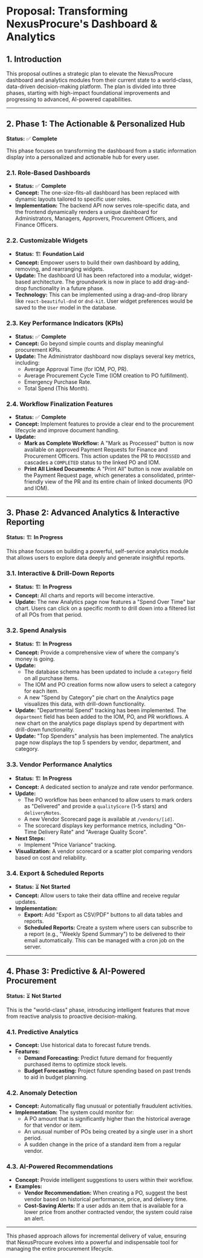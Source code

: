 # Proposal: Transforming NexusProcure's Dashboard & Analytics

## 1. Introduction

This proposal outlines a strategic plan to elevate the NexusProcure dashboard and analytics modules from their current state to a world-class, data-driven decision-making platform. The plan is divided into three phases, starting with high-impact foundational improvements and progressing to advanced, AI-powered capabilities.

---

## 2. Phase 1: The Actionable & Personalized Hub

**Status:** ✅ **Complete**

This phase focuses on transforming the dashboard from a static information display into a personalized and actionable hub for every user.

### 2.1. Role-Based Dashboards

*   **Status:** ✅ **Complete**
*   **Concept:** The one-size-fits-all dashboard has been replaced with dynamic layouts tailored to specific user roles.
*   **Implementation:** The backend API now serves role-specific data, and the frontend dynamically renders a unique dashboard for Administrators, Managers, Approvers, Procurement Officers, and Finance Officers.

### 2.2. Customizable Widgets

*   **Status:** 🏗️ **Foundation Laid**
*   **Concept:** Empower users to build their own dashboard by adding, removing, and rearranging widgets.
*   **Update:** The dashboard UI has been refactored into a modular, widget-based architecture. The groundwork is now in place to add drag-and-drop functionality in a future phase.
*   **Technology:** This can be implemented using a drag-and-drop library like `react-beautiful-dnd` or `dnd-kit`. User widget preferences would be saved to the `User` model in the database.

### 2.3. Key Performance Indicators (KPIs)

*   **Status:** ✅ **Complete**
*   **Concept:** Go beyond simple counts and display meaningful procurement KPIs.
*   **Update:** The Administrator dashboard now displays several key metrics, including:
    *   Average Approval Time (for IOM, PO, PR).
    *   Average Procurement Cycle Time (IOM creation to PO fulfillment).
    *   Emergency Purchase Rate.
    *   Total Spend (This Month).

### 2.4. Workflow Finalization Features

*   **Status:** ✅ **Complete**
*   **Concept:** Implement features to provide a clear end to the procurement lifecycle and improve document handling.
*   **Update:**
    *   **Mark as Complete Workflow:** A "Mark as Processed" button is now available on approved Payment Requests for Finance and Procurement Officers. This action updates the PR to `PROCESSED` and cascades a `COMPLETED` status to the linked PO and IOM.
    *   **Print All Linked Documents:** A "Print All" button is now available on the Payment Request page, which generates a consolidated, printer-friendly view of the PR and its entire chain of linked documents (PO and IOM).

---

## 3. Phase 2: Advanced Analytics & Interactive Reporting

**Status:** 🏗️ **In Progress**

This phase focuses on building a powerful, self-service analytics module that allows users to explore data deeply and generate insightful reports.

### 3.1. Interactive & Drill-Down Reports

*   **Status:** 🏗️ **In Progress**
*   **Concept:** All charts and reports will become interactive.
*   **Update:** The new Analytics page now features a "Spend Over Time" bar chart. Users can click on a specific month to drill down into a filtered list of all POs from that period.

### 3.2. Spend Analysis

*   **Status:** 🏗️ **In Progress**
*   **Concept:** Provide a comprehensive view of where the company's money is going.
*   **Update:**
    *   The database schema has been updated to include a `category` field on all purchase items.
    *   The IOM and PO creation forms now allow users to select a category for each item.
    *   A new "Spend by Category" pie chart on the Analytics page visualizes this data, with drill-down functionality.
*   **Update:** "Departmental Spend" tracking has been implemented. The `department` field has been added to the IOM, PO, and PR workflows. A new chart on the analytics page displays spend by department with drill-down functionality.
*   **Update:** "Top Spenders" analysis has been implemented. The analytics page now displays the top 5 spenders by vendor, department, and category.

### 3.3. Vendor Performance Analytics

*   **Status:** 🏗️ **In Progress**
*   **Concept:** A dedicated section to analyze and rate vendor performance.
*   **Update:**
    *   The PO workflow has been enhanced to allow users to mark orders as "Delivered" and provide a `qualityScore` (1-5 stars) and `deliveryNotes`.
    *   A new Vendor Scorecard page is available at `/vendors/[id]`.
    *   The scorecard displays key performance metrics, including "On-Time Delivery Rate" and "Average Quality Score".
*   **Next Steps:**
    *   Implement "Price Variance" tracking.
*   **Visualization:** A vendor scorecard or a scatter plot comparing vendors based on cost and reliability.

### 3.4. Export & Scheduled Reports

*   **Status:** ⏳ **Not Started**
*   **Concept:** Allow users to take their data offline and receive regular updates.
*   **Implementation:**
    *   **Export:** Add "Export as CSV/PDF" buttons to all data tables and reports.
    *   **Scheduled Reports:** Create a system where users can subscribe to a report (e.g., "Weekly Spend Summary") to be delivered to their email automatically. This can be managed with a cron job on the server.

---

## 4. Phase 3: Predictive & AI-Powered Procurement

**Status:** ⏳ **Not Started**

This is the "world-class" phase, introducing intelligent features that move from reactive analysis to proactive decision-making.

### 4.1. Predictive Analytics
*   **Concept:** Use historical data to forecast future trends.
*   **Features:**
    *   **Demand Forecasting:** Predict future demand for frequently purchased items to optimize stock levels.
    *   **Budget Forecasting:** Project future spending based on past trends to aid in budget planning.

### 4.2. Anomaly Detection
*   **Concept:** Automatically flag unusual or potentially fraudulent activities.
*   **Implementation:** The system could monitor for:
    *   A PO amount that is significantly higher than the historical average for that vendor or item.
    *   An unusual number of POs being created by a single user in a short period.
    *   A sudden change in the price of a standard item from a regular vendor.

### 4.3. AI-Powered Recommendations
*   **Concept:** Provide intelligent suggestions to users within their workflow.
*   **Examples:**
    *   **Vendor Recommendation:** When creating a PO, suggest the best vendor based on historical performance, price, and delivery time.
    *   **Cost-Saving Alerts:** If a user adds an item that is available for a lower price from another contracted vendor, the system could raise an alert.

---

This phased approach allows for incremental delivery of value, ensuring that NexusProcure evolves into a powerful and indispensable tool for managing the entire procurement lifecycle.